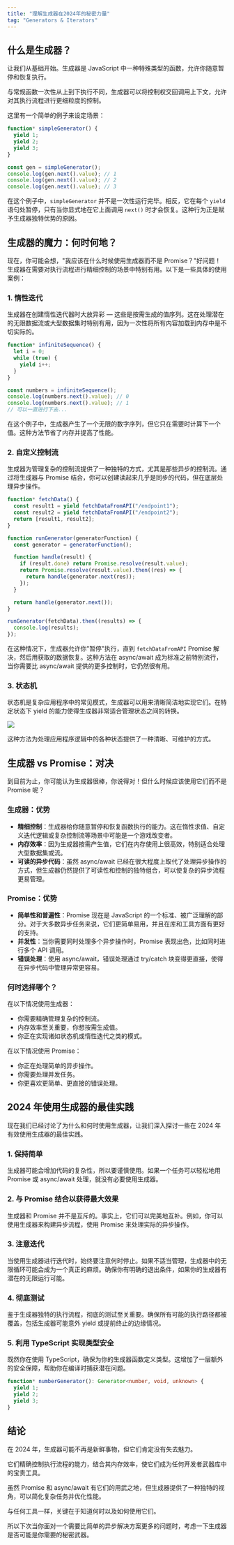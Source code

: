 ```yaml
---
title: "理解生成器在2024年的秘密力量"
tag: "Generators & Iterators"
---
```


## 什么是生成器？

让我们从基础开始。生成器是 JavaScript 中一种特殊类型的函数，允许你随意暂停和恢复执行。

与常规函数一次性从上到下执行不同，生成器可以将控制权交回调用上下文，允许对其执行流程进行更细粒度的控制。

这里有一个简单的例子来设定场景：

```js
function* simpleGenerator() {
  yield 1;
  yield 2;
  yield 3;
}

const gen = simpleGenerator();
console.log(gen.next().value); // 1
console.log(gen.next().value); // 2
console.log(gen.next().value); // 3
```

在这个例子中，`simpleGenerator` 并不是一次性运行完毕。相反，它在每个 `yield` 语句处暂停，只有当你显式地在它上面调用 `next()` 时才会恢复。这种行为正是赋予生成器独特优势的原因。

## 生成器的魔力：何时何地？

现在，你可能会想，"我应该在什么时候使用生成器而不是 Promise？"好问题！生成器在需要对执行流程进行精细控制的场景中特别有用。以下是一些具体的使用案例：

### 1\. 惰性迭代

生成器在创建惰性迭代器时大放异彩 — 这些是按需生成的值序列。这在处理潜在的无限数据流或大型数据集时特别有用，因为一次性将所有内容加载到内存中是不切实际的。

```js
function* infiniteSequence() {
  let i = 0;
  while (true) {
    yield i++;
  }
}

const numbers = infiniteSequence();
console.log(numbers.next().value); // 0
console.log(numbers.next().value); // 1
// 可以一直进行下去...
```

在这个例子中，生成器产生了一个无限的数字序列，但它只在需要时计算下一个值。这种方法节省了内存并提高了性能。

### 2\. 自定义控制流

生成器为管理复杂的控制流提供了一种独特的方式，尤其是那些异步的控制流。通过将生成器与 Promise 结合，你可以创建读起来几乎是同步的代码，但在底层处理异步操作。

```js
function* fetchData() {
  const result1 = yield fetchDataFromAPI("/endpoint1");
  const result2 = yield fetchDataFromAPI("/endpoint2");
  return [result1, result2];
}

function runGenerator(generatorFunction) {
  const generator = generatorFunction();

  function handle(result) {
    if (result.done) return Promise.resolve(result.value);
    return Promise.resolve(result.value).then((res) => {
      return handle(generator.next(res));
    });
  }

  return handle(generator.next());
}

runGenerator(fetchData).then((results) => {
  console.log(results);
});
```

在这种情况下，生成器允许你"暂停"执行，直到 `fetchDataFromAPI` Promise 解决，然后用获取的数据恢复。这种方法在 async/await 成为标准之前特别流行，当你需要比 async/await 提供的更多控制时，它仍然很有用。

### 3\. 状态机

状态机是复杂应用程序中的常见模式，生成器可以用来清晰简洁地实现它们。在特定状态下 yield 的能力使得生成器非常适合管理状态之间的转换。

<img src="../imgs/77/01.webp" />

这种方法为处理应用程序逻辑中的各种状态提供了一种清晰、可维护的方式。

## 生成器 vs Promise：对决

到目前为止，你可能认为生成器很棒，你说得对！但什么时候应该使用它们而不是 Promise 呢？

### 生成器：优势

- **精细控制**：生成器给你随意暂停和恢复函数执行的能力。这在惰性求值、自定义迭代逻辑或复杂控制流等场景中可能是一个游戏改变者。
- **内存效率**：因为生成器按需产生值，它们在内存使用上很高效，特别适合处理大型数据集或流。
- **可读的异步代码**：虽然 async/await 已经在很大程度上取代了处理异步操作的方式，但生成器仍然提供了可读性和控制的独特组合，可以使复杂的异步流程更易管理。

### Promise：优势

- **简单性和普遍性**：Promise 现在是 JavaScript 的一个标准、被广泛理解的部分。对于大多数异步任务来说，它们更简单易用，并且在库和工具方面有更好的支持。
- **并发性**：当你需要同时处理多个异步操作时，Promise 表现出色，比如同时进行多个 API 调用。
- **错误处理**：使用 async/await，错误处理通过 try/catch 块变得更直接，使得在异步代码中管理异常更容易。

### 何时选择哪个？

在以下情况使用生成器：

- 你需要精确管理复杂的控制流。
- 内存效率至关重要，你想按需生成值。
- 你正在实现诸如状态机或惰性迭代之类的模式。

在以下情况使用 Promise：

- 你正在处理简单的异步操作。
- 你需要处理并发任务。
- 你更喜欢更简单、更直接的错误处理。

## 2024 年使用生成器的最佳实践

现在我们已经讨论了为什么和何时使用生成器，让我们深入探讨一些在 2024 年有效使用生成器的最佳实践。

### 1\. 保持简单

生成器可能会增加代码的复杂性，所以要谨慎使用。如果一个任务可以轻松地用 Promise 或 async/await 处理，就没有必要使用生成器。

### 2\. 与 Promise 结合以获得最大效果

生成器和 Promise 并不是互斥的。事实上，它们可以完美地互补。例如，你可以使用生成器来构建异步流程，使用 Promise 来处理实际的异步操作。

### 3\. 注意迭代

当使用生成器进行迭代时，始终要注意何时停止。如果不适当管理，生成器中的无限循环可能会成为一个真正的麻烦。确保你有明确的退出条件，如果你的生成器有潜在的无限运行可能。

### 4\. 彻底测试

鉴于生成器独特的执行流程，彻底的测试至关重要。确保所有可能的执行路径都被覆盖，包括生成器可能意外 yield 或提前终止的边缘情况。

### 5\. 利用 TypeScript 实现类型安全

既然你在使用 TypeScript，确保为你的生成器函数定义类型。这增加了一层额外的安全保障，帮助你在编译时捕获潜在问题。

```ts
function* numberGenerator(): Generator<number, void, unknown> {
  yield 1;
  yield 2;
  yield 3;
}
```

## 结论

在 2024 年，生成器可能不再是新鲜事物，但它们肯定没有失去魅力。

它们精确控制执行流程的能力，结合其内存效率，使它们成为任何开发者武器库中的宝贵工具。

虽然 Promise 和 async/await 有它们的用武之地，但生成器提供了一种独特的视角，可以简化复杂任务并优化性能。

与任何工具一样，关键在于知道何时以及如何使用它们。

所以下次当你面对一个需要比简单的异步解决方案更多的问题时，考虑一下生成器是否可能是你需要的秘密武器。
